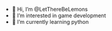 - 👋 Hi, I’m @LetThereBeLemons
- 👀 I’m interested in game development
- 🌱 I’m currently learning python

<!---
LetThereBeLemons/LetThereBeLemons is a ✨ special ✨ repository because its `README.md` (this file) appears on your GitHub profile.
You can click the Preview link to take a look at your changes.
--->
